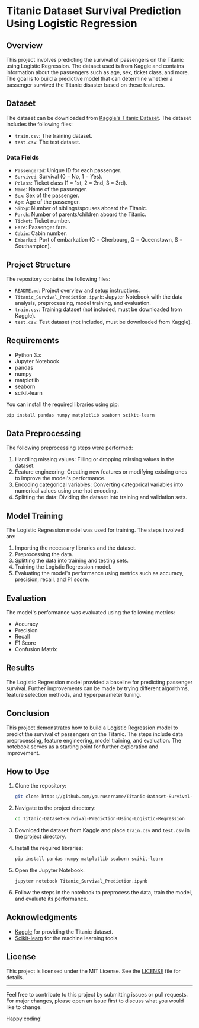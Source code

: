 # Titanic Dataset Survival Prediction Using Logistic Regression

## Overview

This project involves predicting the survival of passengers on the Titanic using Logistic Regression. The dataset used is from Kaggle and contains information about the passengers such as age, sex, ticket class, and more. The goal is to build a predictive model that can determine whether a passenger survived the Titanic disaster based on these features.

## Dataset

The dataset can be downloaded from [Kaggle's Titanic Dataset](https://www.kaggle.com/c/titanic/data). The dataset includes the following files:
- `train.csv`: The training dataset.
- `test.csv`: The test dataset.

### Data Fields

- `PassengerId`: Unique ID for each passenger.
- `Survived`: Survival (0 = No, 1 = Yes).
- `Pclass`: Ticket class (1 = 1st, 2 = 2nd, 3 = 3rd).
- `Name`: Name of the passenger.
- `Sex`: Sex of the passenger.
- `Age`: Age of the passenger.
- `SibSp`: Number of siblings/spouses aboard the Titanic.
- `Parch`: Number of parents/children aboard the Titanic.
- `Ticket`: Ticket number.
- `Fare`: Passenger fare.
- `Cabin`: Cabin number.
- `Embarked`: Port of embarkation (C = Cherbourg, Q = Queenstown, S = Southampton).

## Project Structure

The repository contains the following files:

- `README.md`: Project overview and setup instructions.
- `Titanic_Survival_Prediction.ipynb`: Jupyter Notebook with the data analysis, preprocessing, model training, and evaluation.
- `train.csv`: Training dataset (not included, must be downloaded from Kaggle).
- `test.csv`: Test dataset (not included, must be downloaded from Kaggle).

## Requirements

- Python 3.x
- Jupyter Notebook
- pandas
- numpy
- matplotlib
- seaborn
- scikit-learn

You can install the required libraries using pip:

```bash
pip install pandas numpy matplotlib seaborn scikit-learn
```

## Data Preprocessing

The following preprocessing steps were performed:

1. Handling missing values: Filling or dropping missing values in the dataset.
2. Feature engineering: Creating new features or modifying existing ones to improve the model's performance.
3. Encoding categorical variables: Converting categorical variables into numerical values using one-hot encoding.
4. Splitting the data: Dividing the dataset into training and validation sets.

## Model Training

The Logistic Regression model was used for training. The steps involved are:

1. Importing the necessary libraries and the dataset.
2. Preprocessing the data.
3. Splitting the data into training and testing sets.
4. Training the Logistic Regression model.
5. Evaluating the model's performance using metrics such as accuracy, precision, recall, and F1 score.

## Evaluation

The model's performance was evaluated using the following metrics:

- Accuracy
- Precision
- Recall
- F1 Score
- Confusion Matrix

## Results

The Logistic Regression model provided a baseline for predicting passenger survival. Further improvements can be made by trying different algorithms, feature selection methods, and hyperparameter tuning.

## Conclusion

This project demonstrates how to build a Logistic Regression model to predict the survival of passengers on the Titanic. The steps include data preprocessing, feature engineering, model training, and evaluation. The notebook serves as a starting point for further exploration and improvement.

## How to Use

1. Clone the repository:
   ```bash
   git clone https://github.com/yourusername/Titanic-Dataset-Survival-Prediction-Using-Logistic-Regression.git
   ```

2. Navigate to the project directory:
   ```bash
   cd Titanic-Dataset-Survival-Prediction-Using-Logistic-Regression
   ```

3. Download the dataset from Kaggle and place `train.csv` and `test.csv` in the project directory.

4. Install the required libraries:
   ```bash
   pip install pandas numpy matplotlib seaborn scikit-learn
   ```

5. Open the Jupyter Notebook:
   ```bash
   jupyter notebook Titanic_Survival_Prediction.ipynb
   ```

6. Follow the steps in the notebook to preprocess the data, train the model, and evaluate its performance.

## Acknowledgments

- [Kaggle]([https://www.kaggle.com](https://www.kaggle.com/competitions/titanic/data)) for providing the Titanic dataset.
- [Scikit-learn](https://scikit-learn.org) for the machine learning tools.

## License

This project is licensed under the MIT License. See the [LICENSE](LICENSE) file for details.

---

Feel free to contribute to this project by submitting issues or pull requests. For major changes, please open an issue first to discuss what you would like to change.

Happy coding!
